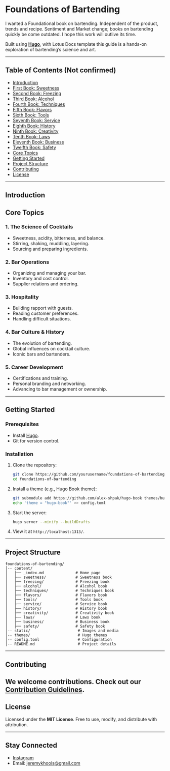 # **Foundations of Bartending**  

I wanted a Foundational book on bartending. Independent of the product, trends and recipe. Sentiment and Market change; books on bartending quickly be come outdated. I hope this work will outlive its time.

Built using **[Hugo](https://gohugo.io/)**, with Lotus Docs template this guide is a hands-on exploration of bartending’s science and art.  

---

## **Table of Contents (Not confirmed)**  
- [Introduction](#introduction)  
- [First Book: Sweetness](#first-book-sweetness)  
- [Second Book: Freezing](#second-book-freezing)  
- [Third Book: Alcohol](#third-book-alcohol)  
- [Fourth Book: Techniques](#fourth-book-techniques)  
- [Fifth Book: Flavors](#fifth-book-flavors)  
- [Sixth Book: Tools](#sixth-book-tools)  
- [Seventh Book: Service](#seventh-book-service)  
- [Eighth Book: History](#eighth-book-history)  
- [Ninth Book: Creativity](#ninth-book-creativity)  
- [Tenth Book: Laws](#tenth-book-laws)  
- [Eleventh Book: Business](#eleventh-book-business)  
- [Twelfth Book: Safety](#twelfth-book-safety)  
- [Core Topics](#core-topics)  
- [Getting Started](#getting-started)  
- [Project Structure](#project-structure)  
- [Contributing](#contributing)  
- [License](#license)  

---

## **Introduction**  

## **Core Topics**  

### **1. The Science of Cocktails**  
- Sweetness, acidity, bitterness, and balance.  
- Stirring, shaking, muddling, layering.  
- Sourcing and preparing ingredients.  

### **2. Bar Operations**  
- Organizing and managing your bar.  
- Inventory and cost control.  
- Supplier relations and ordering.  

### **3. Hospitality**  
- Building rapport with guests.  
- Reading customer preferences.  
- Handling difficult situations.  

### **4. Bar Culture & History**  
- The evolution of bartending.  
- Global influences on cocktail culture.  
- Iconic bars and bartenders.  

### **5. Career Development**  
- Certifications and training.  
- Personal branding and networking.  
- Advancing to bar management or ownership.  

---

## **Getting Started**  

### **Prerequisites**  
- Install [Hugo](https://gohugo.io/getting-started/installing/).  
- Git for version control.  

### **Installation**  
1. Clone the repository:  
   ```bash  
   git clone https://github.com/yourusername/foundations-of-bartending.git  
   cd foundations-of-bartending  
   ```  

2. Install a theme (e.g., Hugo Book theme):  
   ```bash  
   git submodule add https://github.com/alex-shpak/hugo-book themes/hugo-book  
   echo 'theme = "hugo-book"' >> config.toml  
   ```  

3. Start the server:  
   ```bash  
   hugo server --minify --buildDrafts  
   ```  

4. View it at `http://localhost:1313/`.  

---

## **Project Structure**  

```
foundations-of-bartending/  
│-- content/  
│   ├── _index.md              # Home page  
│   ├── sweetness/             # Sweetness book  
│   ├── freezing/              # Freezing book  
│   ├── alcohol/               # Alcohol book  
│   ├── techniques/            # Techniques book  
│   ├── flavors/               # Flavors book  
│   ├── tools/                 # Tools book  
│   ├── service/               # Service book  
│   ├── history/               # History book  
│   ├── creativity/            # Creativity book  
│   ├── laws/                  # Laws book  
│   ├── business/              # Business book  
│   ├── safety/                # Safety book  
│-- static/                     # Images and media  
│-- themes/                     # Hugo themes  
│-- config.toml                 # Configuration  
│-- README.md                   # Project details  
```

---

## **Contributing**  

We welcome contributions. Check out our [Contribution Guidelines](docs/contributing.md).
---

## **License**  
Licensed under the **MIT License**. Free to use, modify, and distribute with attribution.

---

## **Stay Connected**  
- [Instagram](https://www.instagram.com/moistpot)  
- Email: jeremykhoois@gmail.com  

